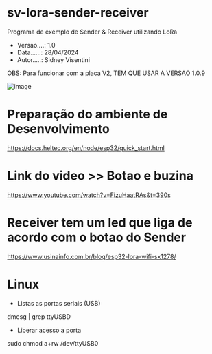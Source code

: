 # sv-lora-sender-receiver
Programa de exemplo de Sender &amp; Receiver utilizando LoRa

- Versao....: 1.0
- Data......: 28/04/2024
- Autor.....: Sidney Visentini

OBS:
Para funcionar com a placa V2, TEM QUE USAR A VERSAO 1.0.9

![image](https://github.com/svisentini/sv-lora-sender-receiver/assets/15691421/e5fb8715-60c4-48c6-8b76-adf414037e08)


# Preparação do ambiente de Desenvolvimento
https://docs.heltec.org/en/node/esp32/quick_start.html

# Link do video >> Botao e buzina
https://www.youtube.com/watch?v=FizuHaatRAs&t=390s

# Receiver tem um led que liga de acordo com o botao do Sender
https://www.usinainfo.com.br/blog/esp32-lora-wifi-sx1278/

# Linux
- Listas as portas seriais (USB)

dmesg | grep ttyUSBD

- Liberar acesso a porta

sudo chmod a+rw /dev/ttyUSB0
